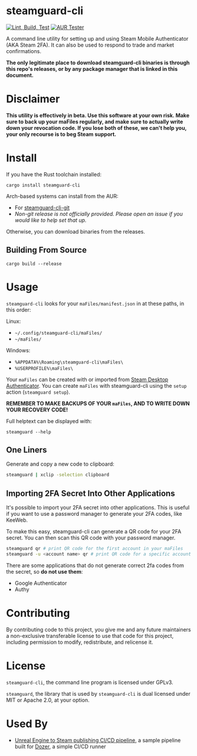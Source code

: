 # steamguard-cli

[![Lint, Build, Test](https://github.com/dyc3/steamguard-cli/actions/workflows/rust.yml/badge.svg)](https://github.com/dyc3/steamguard-cli/actions/workflows/rust.yml)
[![AUR Tester](https://github.com/dyc3/steamguard-cli/actions/workflows/aur-checker.yml/badge.svg)](https://github.com/dyc3/steamguard-cli/actions/workflows/aur-checker.yml)

A command line utility for setting up and using Steam Mobile Authenticator (AKA Steam 2FA). It can also be used to respond to trade and market confirmations.

**The only legitimate place to download steamguard-cli binaries is through this repo's releases, or by any package manager that is linked in this document.**

# Disclaimer
**This utility is effectively in beta. Use this software at your own risk. Make sure to back up your maFiles regularly, and make sure to actually write down your revocation code. If you lose both of these, we can't help you, your only recourse is to beg Steam support.**

# Install

If you have the Rust toolchain installed:
```
cargo install steamguard-cli
```

Arch-based systems can install from the AUR:

- For [steamguard-cli-git](https://aur.archlinux.org/packages/steamguard-cli-git/)
- *Non-git release is not officially provided. Please open an issue if you would like to help set that up.*

Otherwise, you can download binaries from the releases.

## Building From Source

```
cargo build --release
```

# Usage
`steamguard-cli` looks for your `maFiles/manifest.json` in at these paths, in this order:

Linux:
- `~/.config/steamguard-cli/maFiles/`
- `~/maFiles/`

Windows:
- `%APPDATA%\Roaming\steamguard-cli\maFiles\`
- `%USERPROFILE%\maFiles\`

Your `maFiles` can be created with or imported from [Steam Desktop Authenticator][SDA]. You can create `maFiles` with steamguard-cli using the `setup` action (`steamguard setup`).

**REMEMBER TO MAKE BACKUPS OF YOUR `maFiles`, AND TO WRITE DOWN YOUR RECOVERY CODE!**

[SDA]: https://github.com/Jessecar96/SteamDesktopAuthenticator

Full helptext can be displayed with:
```
steamguard --help
```

## One Liners

Generate and copy a new code to clipboard:
```bash
steamguard | xclip -selection clipboard
```

## Importing 2FA Secret Into Other Applications

It's possible to import your 2FA secret into other applications. This is useful if you want to use a password manager to generate your 2FA codes, like KeeWeb.

To make this easy, steamguard-cli can generate a QR code for your 2FA secret. You can then scan this QR code with your password manager.

```bash
steamguard qr # print QR code for the first account in your maFiles
steamguard -u <account name> qr # print QR code for a specific account
```

There are some applications that do not generate correct 2fa codes from the secret, so **do not use them**:
- Google Authenticator
- Authy

# Contributing

By contributing code to this project, you give me and any future maintainers a non-exclusive transferable license to use that code for this project, including permission to modify, redistribute, and relicense it.

# License

`steamguard-cli`, the command line program is licensed under GPLv3.

`steamguard`, the library that is used by `steamguard-cli` is dual licensed under MIT or Apache 2.0, at your option.

# Used By

* [Unreal Engine to Steam publishing CI/CD pipeline](https://github.com/kasp1/dozer-pipelines), a sample pipeline built for [Dozer](https://github.com/kasp1/Dozer), a simple CI/CD runner
